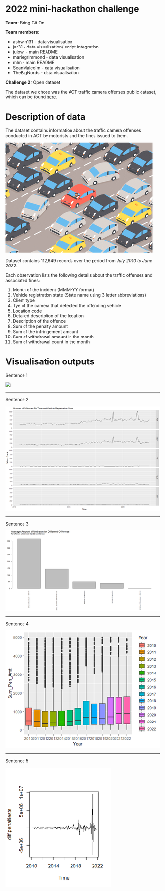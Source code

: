 # 2022 mini-hackathon challenge 

**Team:** Bring Git On  

**Team members**:   
+ ashwin131 - data visualisation    
+ jar31 - data visualisation/ script integration  
+ julowi - main README    
+ mariegrimmond - data visualisation
+ mlm - main README      
+ SeanMalcolm - data visualisation
+ TheBigNords - data visualisation

**Challenge 2:** Open dataset  

The dataset we chose was the ACT traffic camera offenses public dataset, which can be found [here](https://data.gov.au/dataset/ds-act-https%3A%2F%2Fwww.data.act.gov.au%2Fapi%2Fviews%2F2sx9-4wg7/details?q). 

# Description of data

The dataset contains information about the traffic camera offenses 
conducted in ACT by motorists and the fines issued to them.

![accident](giphy.gif)

Dataset contains 112,649 records over the period from *July 2010 
to June 2022*.

Each observation lists the following details about the traffic offenses and associated fines:
1. Month of the incident (MMM-YY format)
2. Vehicle registration state (State name using 3 letter abbreviations)
3. Client type 
4. Tye of the camera that detected the offending vehicle
5. Location code
6. Detailed description of the location
7. Description of the offence
8. Sum of the penalty amount
9. Sum of the infringement amount
10. Sum of withdrawal amount in the month
11. Sum of withdrawal count in the month
 
# Visualisation outputs   

Sentence 1

![](./outputs/ACT_traffic_penalties.png)

***

Sentence 2  

![](./outputs/jacob_offence_time_state.png)

***

Sentence 3 

![](./outputs/Average_withdrawn_amount.PNG)   

*** 

Sentence 4  

![](./outputs/ashwin_timeseries.png)

***

Sentence 5  

![](./outputs/marie_time_series_pplot.png)
